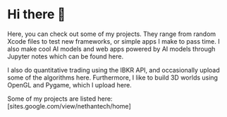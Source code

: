 # Hi there 👋

Here, you can check out some of my projects. They range from random Xcode files
to test new frameworks, or simple apps I make to pass time. I also make cool
AI models and web apps powered by AI models through Jupyter notes which can be 
found here.

I also do quantitative trading using the IBKR API, and occasionally upload some of the algorithms here.
Furthermore, I like to build 3D worlds using OpenGL and Pygame, which I upload here.


Some of my projects are listed here: [sites.google.com/view/nethantech/home]

